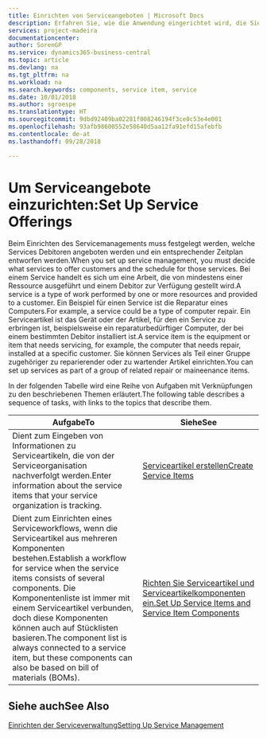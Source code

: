 ```yaml
---
title: Einrichten von Serviceangeboten | Microsoft Docs
description: Erfahren Sie, wie die Anwendung eingerichtet wird, die Sie Ihren Debitoren anbieten.
services: project-madeira
documentationcenter: 
author: SorenGP
ms.service: dynamics365-business-central
ms.topic: article
ms.devlang: na
ms.tgt_pltfrm: na
ms.workload: na
ms.search.keywords: components, service item, service
ms.date: 10/01/2018
ms.author: sgroespe
ms.translationtype: HT
ms.sourcegitcommit: 9dbd92409ba02281f008246194f3ce0c53e4e001
ms.openlocfilehash: 93afb98600552e58640d5aa12fa91efd15afebfb
ms.contentlocale: de-at
ms.lasthandoff: 09/28/2018

---
```


# <a name="set-up-service-offerings"></a><span data-ttu-id="d576a-103">Um Serviceangebote einzurichten:</span><span class="sxs-lookup"><span data-stu-id="d576a-103">Set Up Service Offerings</span></span>
<span data-ttu-id="d576a-104">Beim Einrichten des Servicemanagements muss festgelegt werden, welche Services Debitoren angeboten werden und ein entsprechender Zeitplan entworfen werden.</span><span class="sxs-lookup"><span data-stu-id="d576a-104">When you set up service management, you must decide what services to offer customers and the schedule for those services.</span></span> <span data-ttu-id="d576a-105">Bei einem Service handelt es sich um eine Arbeit, die von mindestens einer Ressource ausgeführt und einem Debitor zur Verfügung gestellt wird.</span><span class="sxs-lookup"><span data-stu-id="d576a-105">A service is a type of work performed by one or more resources and provided to a customer.</span></span> <span data-ttu-id="d576a-106">Ein Beispiel für einen Service ist die Reparatur eines Computers.</span><span class="sxs-lookup"><span data-stu-id="d576a-106">For example, a service could be a type of computer repair.</span></span> <span data-ttu-id="d576a-107">Ein Serviceartikel ist das Gerät oder der Artikel, für den ein Service zu erbringen ist, beispielsweise ein reparaturbedürftiger Computer, der bei einem bestimmten Debitor installiert ist.</span><span class="sxs-lookup"><span data-stu-id="d576a-107">A service item is the equipment or item that needs servicing, for example, the computer that needs repair, installed at a specific customer.</span></span> <span data-ttu-id="d576a-108">Sie können Services als Teil einer Gruppe zugehöriger zu reparierender oder zu wartender Artikel einrichten.</span><span class="sxs-lookup"><span data-stu-id="d576a-108">You can set up services as part of a group of related repair or maineenance items.</span></span>  
  
<span data-ttu-id="d576a-109">In der folgenden Tabelle wird eine Reihe von Aufgaben mit Verknüpfungen zu den beschriebenen Themen erläutert.</span><span class="sxs-lookup"><span data-stu-id="d576a-109">The following table describes a sequence of tasks, with links to the topics that describe them.</span></span>  
  
|<span data-ttu-id="d576a-110">**Aufgabe**</span><span class="sxs-lookup"><span data-stu-id="d576a-110">**To**</span></span>|<span data-ttu-id="d576a-111">**Siehe**</span><span class="sxs-lookup"><span data-stu-id="d576a-111">**See**</span></span>|  
|------------|-------------|  
|<span data-ttu-id="d576a-112">Dient zum Eingeben von Informationen zu Serviceartikeln, die von der Serviceorganisation nachverfolgt werden.</span><span class="sxs-lookup"><span data-stu-id="d576a-112">Enter information about the service items that your service organization is tracking.</span></span>|[<span data-ttu-id="d576a-113">Serviceartikel erstellen</span><span class="sxs-lookup"><span data-stu-id="d576a-113">Create Service Items</span></span>](service-how-to-create-service-items.md)|  
|<span data-ttu-id="d576a-114">Dient zum Einrichten eines Serviceworkflows, wenn die Serviceartikel aus mehreren Komponenten bestehen.</span><span class="sxs-lookup"><span data-stu-id="d576a-114">Establish a workflow for service when the service items consists of several components.</span></span> <span data-ttu-id="d576a-115">Die Komponentenliste ist immer mit einem Serviceartikel verbunden, doch diese Komponenten können auch auf Stücklisten basieren.</span><span class="sxs-lookup"><span data-stu-id="d576a-115">The component list is always connected to a service item, but these components can also be based on bill of materials (BOMs).</span></span>|[<span data-ttu-id="d576a-116">Richten Sie Serviceartikel und Serviceartikelkomponenten ein.</span><span class="sxs-lookup"><span data-stu-id="d576a-116">Set Up Service Items and Service Item Components</span></span>](service-how-setup-service-items.md)|  
  
## <a name="see-also"></a><span data-ttu-id="d576a-117">Siehe auch</span><span class="sxs-lookup"><span data-stu-id="d576a-117">See Also</span></span>  
[<span data-ttu-id="d576a-118">Einrichten der Serviceverwaltung</span><span class="sxs-lookup"><span data-stu-id="d576a-118">Setting Up Service Management</span></span>](service-setup-service.md)   
